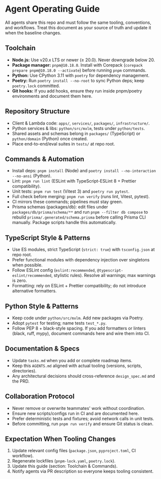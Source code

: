 # Agent Operating Guide

All agents share this repo and must follow the same tooling, conventions, and workflows. Treat this document as your source of truth and update it when the baseline changes.

## Toolchain
- **Node.js:** Use v20.x LTS or newer (≥ 20.0). Never downgrade below 20.
- **Package manager:** `pnpm@10.18.0`. Install with Corepack (`corepack prepare pnpm@10.18.0 --activate`) before running `pnpm` commands.
- **Python:** Use CPython 3.11 with `poetry` for dependency management.
- **Poetry:** Run `poetry install --no-root` to sync Python deps; keep `poetry.lock` committed.
- **Git hooks:** If you add hooks, ensure they run inside pnpm/poetry environments and document them here.

## Repository Structure
- Client & Lambda code: `apps/`, `services/`, `packages/`, `infrastructure/`.
- Python services & libs: `python/src/mxlm`, tests under `python/tests`.
- Shared assets and schemas belong in `packages/` (TypeScript) or `python/domain` (Python) once created.
- Place end-to-end/eval suites in `tests/` at repo root.

## Commands & Automation
- Install deps: `pnpm install` (Node) and `poetry install --no-interaction --no-ansi` (Python).
- Lint: `pnpm run lint` (ESLint with TypeScript-ESLint 8 + Prettier compatibility).
- Unit tests: `pnpm run test` (Vitest 3) and `poetry run pytest`.
- Full check before merging: `pnpm run verify` (runs lint, Vitest, pytest).
- CI mirrors these commands; pipelines must stay green.
- Prisma schemas (packages/db): edit files under `packages/db/prisma/schema/**` and run `pnpm --filter db compose` to rebuild `prisma/.generated/schema.prisma` before calling Prisma CLI manually. Package scripts handle this automatically.

## TypeScript Style & Patterns
- Use ES modules, strict TypeScript (`strict: true`) with `tsconfig.json` at repo root.
- Prefer functional modules with dependency injection over singletons when possible.
- Follow ESLint config (`eslint:recommended`, `@typescript-eslint/recommended`, stylistic rules). Resolve all warnings; max warnings is zero.
- Formatting: rely on ESLint + Prettier compatibility; do not introduce alternative formatters.

## Python Style & Patterns
- Keep code under `python/src/mxlm`. Add new packages via Poetry.
- Adopt `pytest` for testing; name tests `test_*.py`.
- Follow PEP 8 + black-style spacing. If you add formatters or linters (black, ruff, mypy), document commands here and wire them into CI.

## Documentation & Specs
- Update `tasks.md` when you add or complete roadmap items.
- Keep this `AGENTS.md` aligned with actual tooling (versions, scripts, directories).
- Any architectural decisions should cross-reference `design_spec.md` and the PRD.

## Collaboration Protocol
- Never remove or overwrite teammates' work without coordination.
- Ensure new scripts/configs run in CI and are documented here.
- Prefer deterministic tests and fixtures; avoid network calls in unit tests.
- Before committing, run `pnpm run verify` and ensure Git status is clean.

## Expectation When Tooling Changes
1. Update relevant config files (`package.json`, `pyproject.toml`, CI workflow).
2. Regenerate lockfiles (`pnpm-lock.yaml`, `poetry.lock`).
3. Update this guide (section: Toolchain & Commands).
4. Notify agents via PR description so everyone keeps tooling consistent.
